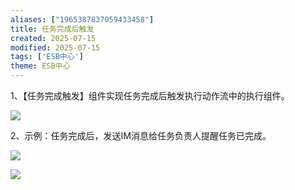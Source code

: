 ```yaml
---
aliases: ["1965387837059433458"]
title: 任务完成后触发
created: 2025-07-15
modified: 2025-07-15
tags: ['ESB中心']
theme: ESB中心
---
```


1、【任务完成触发】组件实现任务完成后触发执行动作流中的执行组件。

![](33598f490f41f9fc4d79de33141284ba.jpg)

2、示例：任务完成后，发送IM消息给任务负责人提醒任务已完成。

![](0a4970691a6c07944f2af505e9b0db9c.jpg)

![](3175aa9b57a84d871f2e1263a77f11ec.jpg)